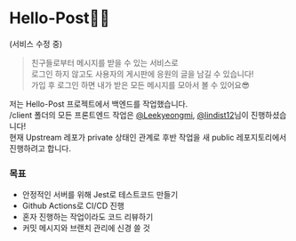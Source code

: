 # Hello-Post🐱‍🏍
(서비스 수정 중)

> 친구들로부터 메시지를 받을 수 있는 서비스로<br>
> 로그인 하지 않고도 사용자의 게시판에 응원의 글을 남길 수 있습니다!<br>
> 가입 후 로그인 하면 내가 받은 모든 메시지를 모아서 볼 수 있어요😎<br>

저는 Hello-Post 프로젝트에서 백엔드를 작업했습니다.<br>
/client 폴더의 모든 프론트엔드 작업은 [@Leekyeongmi](https://github.com/Leekyeongmi), [@lindist12](https://github.com/lindist12)님이 진행하셨습니다!<br>
현재 Upstream 레포가 private 상태인 관계로 후반 작업을 새 public 레포지토리에서 진행하려고 합니다.


### 목표
- 안정적인 서버를 위해 Jest로 테스트코드 만들기
- Github Actions로 CI/CD 진행
- 혼자 진행하는 작업이라도 코드 리뷰하기
- 커밋 메시지와 브랜치 관리에 신경 쓸 것
